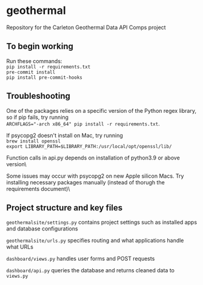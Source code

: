 # geothermal
Repository for the Carleton Geothermal Data API Comps project


## To begin working
Run these commands:\
`pip install -r requirements.txt` \
`pre-commit install` \
`pip install pre-commit-hooks`

## Troubleshooting
One of the packages relies on a specific version of the Python regex library, so if pip fails, try running \
`ARCHFLAGS="-arch x86_64" pip install -r requirements.txt`.

If psycopg2 doesn't install on Mac, try running \
`brew install openssl` \
`export LIBRARY_PATH=$LIBRARY_PATH:/usr/local/opt/openssl/lib/`

Function calls in api.py depends on installation of python3.9 or above version\

Some issues may occur with psycopg2 on new Apple silicon Macs. Try installing necessary packages manually (instead of thorugh the requirements document)\

## Project structure and key files
`geothermalsite/settings.py` contains project settings such as installed apps and database configurations

`geothermalsite/urls.py` specifies routing and what applications handle what URLs

`dashboard/views.py` handles user forms and POST requests

`dashboard/api.py` queries the database and returns cleaned data to `views.py`
